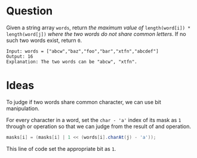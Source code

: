 # Question

Given a string array `words`, return *the maximum value of* `length(word[i]) * length(word[j])` *where the two words do not share common letters*. If no such two words exist, return `0`.

```
Input: words = ["abcw","baz","foo","bar","xtfn","abcdef"]
Output: 16
Explanation: The two words can be "abcw", "xtfn".
```

# Ideas

To judge if two words share common character, we can use bit manipulation.

For every character in a word, set the `char - 'a'` index of its mask as `1` through or operation so that we can judge from the result of and operation.

```java
masks[i] = (masks[i] | 1 << (words[i].charAt(j) - 'a'));
```

This line of code set the appropriate bit as `1`.
